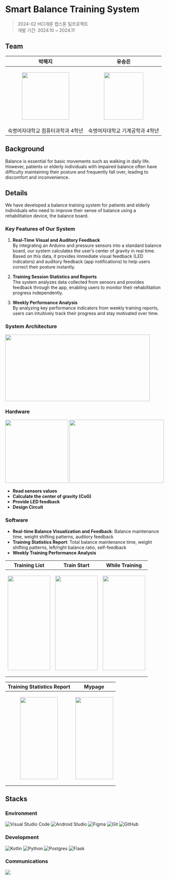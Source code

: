 # Smart Balance Training System

>2024-02 HCI개론 캡스톤 팀프로젝트\
개발 기간: 2024.10 ~ 2024.11

## Team

| 박해지 | 유승은 | 
| --- | --- | 
| <p align="center"><img src="https://i.postimg.cc/NFWsq98V/image.jpg" width="150" height="150"/></p>| <p align="center"><img src="https://i.postimg.cc/HkSMcHmL/img-character01.png" width="125" height="150"/></p>| 
| 숙명여자대학교 컴퓨터과학과 4학년 | 숙명여자대학교 기계공학과 4학년 |


## Background
Balance is essential for basic movements such as walking in daily life. However, patients or elderly individuals with impaired balance often have difficulty maintaining their posture and frequently fall over, leading to discomfort and inconvenience.

## Details
We have developed a balance training system for patients and elderly individuals who need to improve their sense of balance using a rehabilitation device, the balance board.

### Key Features of Our System
1. **Real-Time Visual and Auditory Feedback**\
By integrating an Arduino and pressure sensors into a standard balance board, our system calculates the user’s center of gravity in real time. Based on this data, it provides immediate visual feedback (LED indicators) and auditory feedback (app notifications) to help users correct their posture instantly.

2. **Training Session Statistics and Reports**\
The system analyzes data collected from sensors and provides feedback through the app, enabling users to monitor their rehabilitation progress independently.

3. **Weekly Performance Analysis**\
By analyzing key performance indicators from weekly training reports, users can intuitively track their progress and stay motivated over time.


### System Architecture
<img src="https://i.postimg.cc/c1KNmfvd/2025-03-22-3-28-38.png" width="460" height="211"/>


### Hardware
<img src="https://i.postimg.cc/jSGLvRXj/2025-03-22-4-05-21.png" width="200" height="200"/> <img src="https://i.postimg.cc/bJP0CxTd/2025-03-22-4-05-38.png" width="300" height="200"/>

- **Read sensors values**
- **Calculate the center of gravity (CoG)**
- **Provide LED feedback**
- **Design Circuit**


### Software
- **Real-time Balance Visualization and Feedback**: Balance maintenance time, weight shifting patterns, auditory feedback
- **Training Statistics Report**: Total balance maintenance time, weight shifting patterns, left/right balance ratio, self-feedback
- **Weekly Training Performance Analysis**


| Training List | Train Start | While Training |
| --- | --- | --- |
| <p align="center"><img src="https://i.postimg.cc/90KrSVh1/2025-03-22-4-34-56.png" width="135" height="300"/></p> | <p align="center"><img src="https://i.postimg.cc/MZFMX0QR/2025-03-22-4-35-07.png" width="135" height="300"/></p> | <p align="center"><img src="https://i.postimg.cc/hPQJmJLY/2025-03-22-4-35-20.png" width="135" height="300"/></p> |

| Training Statistics Report | Mypage |
| --- | --- | 
| <p align="center"><img src="https://i.postimg.cc/Sx0nfyVx/2025-03-22-4-35-49.png" width="120" height="260"/></p> | <p align="center"><img src="https://i.postimg.cc/W1Mh9Qf6/2025-03-22-4-36-10.png" width="120" height="260"/></p> | 



## Stacks
### Environment
![Visual Studio Code](https://img.shields.io/badge/Visual%20Studio%20Code-0078d7.svg?style=for-the-badge&logo=visual-studio-code&logoColor=white)
![Android Studio](https://img.shields.io/badge/android%20studio-346ac1?style=for-the-badge&logo=android%20studio&logoColor=white)
![Figma](https://img.shields.io/badge/figma-%23F24E1E.svg?style=for-the-badge&logo=figma&logoColor=white)
![Git](https://img.shields.io/badge/git-%23F05033.svg?style=for-the-badge&logo=git&logoColor=white)
![GitHub](https://img.shields.io/badge/github-%23121011.svg?style=for-the-badge&logo=github&logoColor=white)

### Development
![Kotlin](https://img.shields.io/badge/kotlin-%237F52FF.svg?style=for-the-badge&logo=kotlin&logoColor=white)
![Python](https://img.shields.io/badge/python-3670A0?style=for-the-badge&logo=python&logoColor=ffdd54)
![Postgres](https://img.shields.io/badge/postgres-%23316192.svg?style=for-the-badge&logo=postgresql&logoColor=white)
![Flask](https://img.shields.io/badge/flask-%23000.svg?style=for-the-badge&logo=flask&logoColor=white)

### Communications
<img src="https://camo.githubusercontent.com/9a590df5c8f036b6e902a198e3fcc4309216fcdb58967888f250d92ace816c02/68747470733a2f2f696d672e736869656c64732e696f2f62616467652f476f6f676c654d6565742d3030383937423f7374796c653d666f722d7468652d6261646765266c6f676f3d476f6f676c652532304d656574266c6f676f436f6c6f723d7768697465"/>

